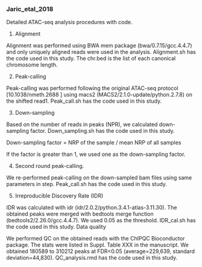 ### Jaric_etal_2018

Detailed ATAC-seq analysis procedures with code.


1. Alignment 

Alignment was performed using BWA mem package (bwa/0.7.15/gcc.4.4.7) and only uniquely aligned reads were used in the analysis.  Alignment.sh has the code used in this study. The chr.bed is the list of each canonical chromosome length.

2. Peak-calling 

Peak-calling was performed following the original ATAC-seq protocol [10.1038/nmeth.2688
] using macs2 (MACS2/2.1.0-update/python.2.7.8) on the shifted read1. Peak_call.sh has the code used in this study.

3. Down-sampling

Based on the number of reads in peaks (NPR), we calculated down-sampling factor. Down_sampling.sh has the code used in this study.

Down-sampling factor = NRP of the sample / mean NRP of all samples

If the factor is greater than 1, we used one as the down-sampling factor.


4. Second round peak-calling. 

We re-performed peak-calling on the down-sampled bam files using same parameters in step. Peak_call.sh has the code used in this study.

5. Irreproducible Discovery Rate (IDR)

IDR was calculated with idr (idr/2.0.2/python.3.4.1-atlas-3.11.30). The obtained peaks were merged with bedtools merge function (bedtools2/2.26.0/gcc.4.4.7). We used 0.05 as the threshold. IDR_cal.sh has the code used in this study.
Data quality

We performed QC on the obtained reads with the ChIPQC Bioconductor package. The stats were listed in Suppl. Table XXX in the manuscript. We obtained 180589 to 310212 peaks at FDR<0.05 (average=229,639, standard deviation=44,830).  QC_analysis.rmd has the code used in this study.

